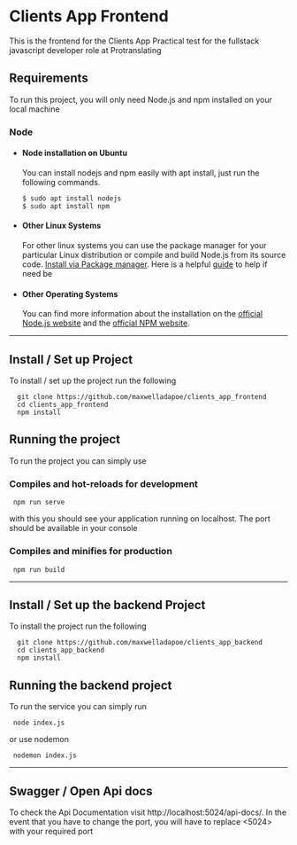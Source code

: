 # Clients App Frontend
This is the frontend for the Clients App  Practical test for the fullstack javascript developer role at Protranslating

## Requirements

To run this project, you will only need Node.js and npm installed on your local machine


### Node

- #### Node installation on Ubuntu

  You can install nodejs and npm easily with apt install, just run the following commands.

      $ sudo apt install nodejs
      $ sudo apt install npm

- #### Other Linux Systems
  For other linux systems you can use the package manager for
  your particular Linux distribution or compile and build Node.js
  from its source code.
  [Install via Package manager](https://nodejs.org/en/download/package-manager/).
  Here is a helpful [guide](https://upstack.co/knowledge/how-to-install-node-js-on-linux) to help if need be

- #### Other Operating Systems
  You can find more information about the installation on the
  [official Node.js website](https://nodejs.org/) and the [official NPM website](https://npmjs.org/).
  


---
## Install / Set up Project
To install / set up the project run the following

      git clone https://github.com/maxwelladapoe/clients_app_frontend
      cd clients_app_frontend
      npm install


## Running the project
To run the project you can simply use

### Compiles and hot-reloads for development

     npm run serve
with this you should see your application running on localhost. The port should be available in your console

### Compiles and minifies for production

     npm run build


---
## Install / Set up the backend Project

To install the project run the following

      git clone https://github.com/maxwelladapoe/clients_app_backend
      cd clients_app_backend
      npm install

## Running the backend project

To run the service you can simply run

     node index.js

or use nodemon

     nodemon index.js


---
## Swagger / Open Api docs

To check the Api Documentation visit
http://localhost:5024/api-docs/.
In the event that you have to change the port, you will have to replace <5024> with your required port
  

